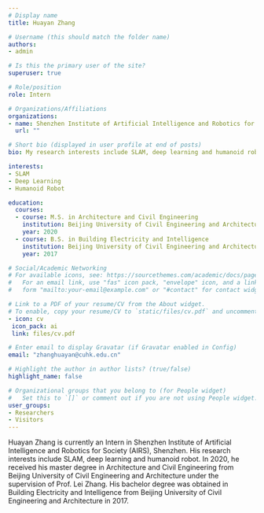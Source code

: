 ```yaml
---
# Display name
title: Huayan Zhang

# Username (this should match the folder name)
authors:
- admin

# Is this the primary user of the site?
superuser: true

# Role/position
role: Intern

# Organizations/Affiliations
organizations:
- name: Shenzhen Institute of Artificial Intelligence and Robotics for Society (AIRS)
  url: ""

# Short bio (displayed in user profile at end of posts)
bio: My research interests include SLAM, deep learning and humanoid robot.

interests:
- SLAM
- Deep Learning
- Humanoid Robot

education:
  courses:
  - course: M.S. in Architecture and Civil Engineering
    institution: Beijing University of Civil Engineering and Architecture
    year: 2020
  - course: B.S. in Building Electricity and Intelligence
    institution: Beijing University of Civil Engineering and Architecture
    year: 2017

# Social/Academic Networking
# For available icons, see: https://sourcethemes.com/academic/docs/page-builder/#icons
#   For an email link, use "fas" icon pack, "envelope" icon, and a link in the
#   form "mailto:your-email@example.com" or "#contact" for contact widget.

# Link to a PDF of your resume/CV from the About widget.
# To enable, copy your resume/CV to `static/files/cv.pdf` and uncomment the lines below.
- icon: cv
 icon_pack: ai
 link: files/cv.pdf

# Enter email to display Gravatar (if Gravatar enabled in Config)
email: "zhanghuayan@cuhk.edu.cn"

# Highlight the author in author lists? (true/false)
highlight_name: false

# Organizational groups that you belong to (for People widget)
#   Set this to `[]` or comment out if you are not using People widget.
user_groups:
- Researchers
- Visitors
---
```


Huayan Zhang is currently an Intern in Shenzhen Institute of Artificial Intelligence and Robotics for Society (AIRS), Shenzhen. His research interests include SLAM, deep learning and humanoid robot. In 2020, he received his master degree in Architecture and Civil Engineering from Beijing University of Civil Engineering and Architecture under the supervision of Prof. Lei Zhang. His bachelor degree was obtained in Building Electricity and Intelligence from Beijing University of Civil Engineering and Architecture in 2017.
